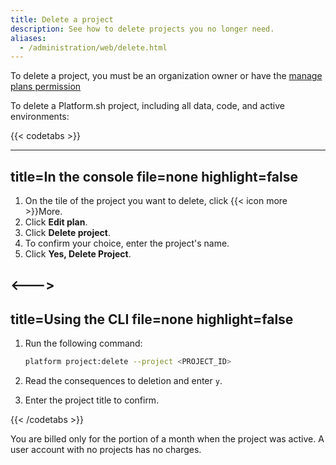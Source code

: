 ```yaml
---
title: Delete a project
description: See how to delete projects you no longer need.
aliases:
  - /administration/web/delete.html
---
```


To delete a project, you must be an organization owner or have the [manage plans permission](../../administration/organizations.md#manage-your-organization-users)

To delete a Platform.sh project, including all data, code, and active environments:

{{< codetabs >}}

---
title=In the console
file=none
highlight=false
---

<!--This is in HTML to get the icon not to break the list. -->
<ol>
  <li>On the tile of the project you want to delete, click {{< icon more >}}</strong>More</strong>.</li>
  <li>Click <strong>Edit plan</strong>.</li>
  <li>Click <strong>Delete project</strong>.</li>
  <li>To confirm your choice, enter the project's name.</li>
  <li>Click <strong>Yes, Delete Project</strong>.</li>
</ol>

<--->
---
title=Using the CLI
file=none
highlight=false
---

1. Run the following command:

   ```bash
   platform project:delete --project <PROJECT_ID>
   ```

2. Read the consequences to deletion and enter `y`.
3. Enter the project title to confirm.

{{< /codetabs >}}

You are billed only for the portion of a month when the project was active.
A user account with no projects has no charges.
